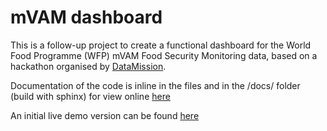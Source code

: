 # mVAM dashboard 

This is a follow-up project to create a functional dashboard for the World Food Programme (WFP) mVAM Food Security Monitoring data, based on a hackathon organised by [DataMission](http://www.datamission.nl).

Documentation of the code is inline in the files and in the /docs/ folder (build with sphinx) for view online [here](http://mvammaps.readthedocs.io)

An initial live demo version can be found [here](http://oliverbinns.com/mVAM/v1.1/)